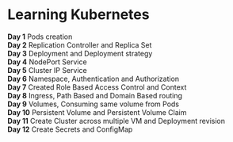 # Learning Kubernetes
**Day 1** Pods creation
<br>
**Day 2** Replication Controller and Replica Set
<br>
**Day 3** Deployment and Deployment strategy
<br>
**Day 4** NodePort Service
<br>
**Day 5** Cluster IP Service
<br>
**Day 6** Namespace, Authentication and Authorization
<br>
**Day 7** Created Role Based Access Control and Context
<br>
**Day 8** Ingress, Path Based and Domain Based routing
<br>
**Day 9** Volumes, Consuming same volume from Pods
<br>
**Day 10** Persistent Volume and Persistent Volume Claim
<br>
**Day 11** Create Cluster across multiple VM and Deployment revision
<br>
**Day 12** Create Secrets and ConfigMap
